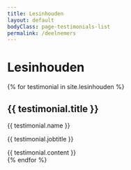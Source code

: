 ```yaml
---
title: Lesinhouden
layout: default
bodyClass: page-testimonials-list
permalink: /deelnemers
---
```


<div class="intro">
  <div class="container">
    <div class="row">
      <div class="col-12">
        <h1>Lesinhouden</h1>
      </div>
    </div>
  </div>
</div>

<div class="container pb-6">
  <div class="row">
    {% for testimonial in site.lesinhouden %}
    <div class="col-12 col-md-6 mb-2 ">
      <div class="testimonials testimonials-summary">
        <div class="testimonials-meta">
          <h2 class="testimonials-title">{{ testimonial.title }}</h2>
          <p class="testimonials-name">{{ testimonial.name }}</p>
          <p class="testimonials-jobtitle">{{ testimonial.jobtitle }}</p>
        </div>
        <div class="testimonials-content">{{ testimonial.content }}</div>
      </div>
    </div>
    {% endfor %}
  </div>
</div>
